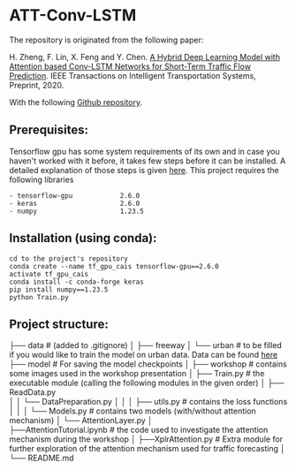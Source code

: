 # ATT-Conv-LSTM

The repository is originated from the following paper:

H. Zheng, F. Lin, X. Feng and Y. Chen. [A Hybrid Deep Learning Model with Attention based Conv-LSTM Networks for Short-Term Traffic Flow Prediction](https://ieeexplore.ieee.org/document/9112272). IEEE Transactions on Intelligent Transportation Systems, Preprint, 2020.

With the following [Github repository](https://github.com/suprobe/AT-Conv-LSTM).


## Prerequisites:
Tensorflow gpu has some system requirements of its own and in case you haven't worked with it before, it takes few steps before it can be installed. A detailed explanation of those steps is given [here](https://www.tensorflow.org/install/pip). This project requires the following libraries
```
- tensorflow-gpu            2.6.0 
- keras                     2.6.0
- numpy                     1.23.5
```

## Installation (using conda):
```
cd to the project's repository
conda create --name tf_gpu_cais tensorflow-gpu==2.6.0
activate tf_gpu_cais
conda install -c conda-forge keras
pip install numpy==1.23.5
python Train.py
```

## Project structure:
├── data                    # (added to .gitignore)
│   ├── freeway
│   └── urban               # to be filled if you would like to train the model on urban data. Data can be found [here](https://github.com/suprobe/AT-Conv-LSTM)
├── model                   # For saving the model checkpoints 
│ 
├── workshop                # contains some images used in the workshop presentation
│ 
├── Train.py                # the executable module (calling the following modules in the given order)
│       ├── ReadData.py        
│       │       └── DataPreparation.py
│       │
│       ├── utils.py        # contains the loss functions
│       │
│       └── Models.py       # contains two models (with/without attention mechanism)
│               └── AttentionLayer.py
│      
├──AttentionTutorial.ipynb  # the code used to investigate the attention mechanism during the workshop
│
├──XplrAttention.py         # Extra module for further exploration of the attention mechanism used for traffic forecasting
│
└── README.md